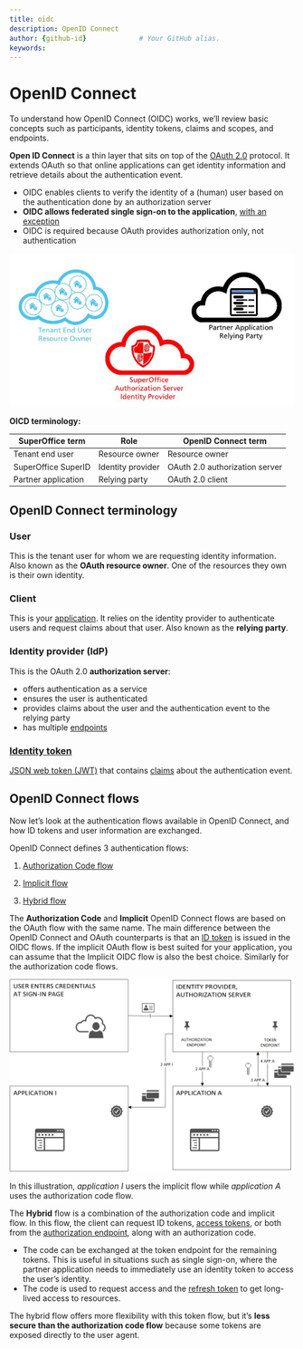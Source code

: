 ```yaml
---
title: oidc       
description: OpenID Connect 
author: {github-id}             # Your GitHub alias.
keywords:
---
```


# OpenID Connect

To understand how OpenID Connect (OIDC) works, we’ll review basic concepts such as participants, identity tokens, claims and scopes, and endpoints.

**Open ID Connect** is a thin layer that sits on top of the [OAuth 2.0][1] protocol. It extends OAuth so that online applications can get identity information and retrieve details about the authentication event.

* OIDC enables clients to verify the identity of a (human) user based on the authentication done by an authorization server
* **OIDC allows federated single sign-on to the application**, [with an exception][2]
* OIDC is required because OAuth provides authorization only, not authentication

![OpenID Connect][img1]

**OICD terminology:**

| SuperOffice term | Role | OpenID Connect term |
|------------------|------|---------------------|
| Tenant end user | Resource owner | Resource owner |
| SuperOffice SuperID | Identity provider | OAuth 2.0 authorization server |
| Partner application | Relying party | OAuth 2.0 client |

## OpenID Connect terminology

### User

This is the tenant user for whom we are requesting identity information. Also known as the **OAuth resource owner**. One of the resources they own is their own identity.

### Client

This is your [application][3]. It relies on the identity provider to authenticate users and request claims about that user. Also known as the **relying party**.

### Identity provider (IdP)

This is the OAuth 2.0 **authorization server**:

* offers authentication as a service
* ensures the user is authenticated
* provides claims about the user and the authentication event to the relying party
* has multiple [endpoints][4]

### [Identity token][5]

[JSON web token (JWT)][6] that contains [claims][7] about the authentication event.

## OpenID Connect flows

Now let’s look at the authentication flows available in OpenID Connect, and how ID tokens and user information are exchanged.

OpenID Connect defines 3 authentication flows:

1. [Authorization Code flow][8]

2. [Implicit flow][9]

3. [Hybrid flow][10]

The **Authorization Code** and **Implicit** OpenID Connect flows are based on the OAuth flow with the same name. The main difference between the  OpenID Connect and OAuth counterparts is that an [ID token][5] is issued in the OIDC flows. If the implicit OAuth flow is best suited for your application, you can assume that the Implicit OIDC flow is also the best choice. Similarly for the authorization code flows.

![Implicit and authentication code flow][img2]

In this illustration, *application I* users the implicit flow while *application A* uses the authorization code flow.

The **Hybrid** flow is a combination of the authorization code and implicit flow. In this flow, the client can request ID tokens, [access tokens][11], or both from the [authorization endpoint][4], along with an authorization code.

* The code can be exchanged at the token endpoint for the remaining tokens. This is useful in situations such as single sign-on, where the partner application needs to immediately use an identity token to access the user’s identity.
* The code is used to request access and the [refresh token][12] to get long-lived access to resources.

The hybrid flow offers more flexibility with this token flow, but it’s **less secure than the authorization code flow** because some tokens are exposed directly to the user agent.

<!-- Referenced links -->
[1]: ../oauth-2-intro.md
[2]: iframe-idp-auth.md
[3]: https://github.com/SuperOfficeDocs/superoffice-docs/blob/main/docs/apps/overview.md
[4]: endpoints.md
[5]: ../id-token.md
[6]: ../jwt-intro.md
[7]: claims-scope.md
[8]: auth-code-flow.md
[9]: implicit-flow.md
[10]: hybrid-flow.md
[11]: ../access-token.md
[12]: ../refresh-token.md

<!-- Referenced images -->
[img1]: media/keyplayers.jpg
[img2]: media/token-flow-web-user.jpg
